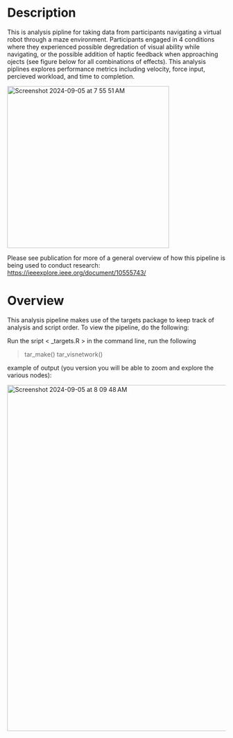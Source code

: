 # Description

This is analysis pipline for taking data from participants navigating a virtual robot through a maze environment. Participants engaged in 4 conditions where they experienced
possible degredation of visual ability while navigating, or the possible addition of haptic feedback when approaching ojects (see figure below for all combinations of effects). 
This analysis piplines explores performance metrics including velocity, force input, percieved workload, and time to completion.

<img width="373" alt="Screenshot 2024-09-05 at 7 55 51 AM" src="https://github.com/user-attachments/assets/f01512dc-1f24-4943-a206-dfb84360940b">

Please see publication for more of a general overview of how this pipeline is being used to conduct research: 
https://ieeexplore.ieee.org/document/10555743/


# Overview

This analysis pipeline makes use of the targets package to keep track of analysis and script order. To view the pipeline, do the following: 

Run the sript < _targets.R > 
in the command line, run the following
> tar_make()
> tar_visnetwork()

example of output (you version you will be able to zoom and explore the various nodes):

<img width="797" alt="Screenshot 2024-09-05 at 8 09 48 AM" src="https://github.com/user-attachments/assets/b54e9dfe-d52b-46c4-9615-288347caee1a">
